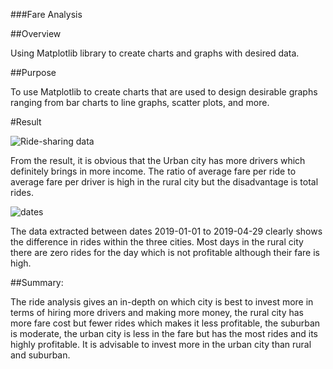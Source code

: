 ###Fare Analysis

##Overview

Using Matplotlib library to create charts and graphs with desired data.

##Purpose

To use Matplotlib to create charts that are used to design desirable graphs ranging from bar charts to line graphs, scatter plots, and more.

#Result

![Ride-sharing data](https://user-images.githubusercontent.com/86568537/132261308-325c1b08-9e02-4e18-ba81-283c31c8a1bf.PNG)

From the result, it is obvious that the Urban city has more drivers which definitely brings in more income. The ratio of average fare per ride to average fare per driver is high in the rural city but the disadvantage is total rides.

![dates](https://user-images.githubusercontent.com/86568537/132261341-7c85ff90-aec0-4528-aedc-b751946218b7.PNG)

The data extracted between dates 2019-01-01 to 2019-04-29 clearly shows the difference in rides within the three cities. Most days in the rural city there are zero rides for the day which is not profitable although their fare is high.

##Summary:

The ride analysis gives an in-depth on which city is best to invest more in terms of hiring more drivers and making more money, the rural city has more fare cost but fewer rides which makes it less profitable, the suburban is moderate, the urban city is less in the fare but has the most rides and its highly profitable. It is advisable to invest more in the urban city than rural and suburban.
